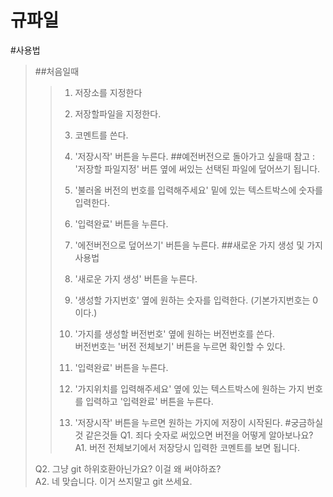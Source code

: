 규파일
=

#사용법
>##처음일때
>>1. 저장소를 지정한다  
>>2. 저장할파일을 지정한다.  
>>3. 코멘트를 쓴다.  
>>4. '저장시작' 버튼을 누른다. 
>##예전버전으로 돌아가고 싶을때
>> 참고 : '저장할 파일지정' 버튼 옆에 써있는 선택된 파일에 덮어쓰기 됩니다.  
>>   
>>1. '불러올 버전의 번호를 입력해주세요' 밑에 있는 텍스트박스에 숫자를 입력한다.  
>>2. '입력완료' 버튼을 누른다.
>>3. '에전버전으로 덮어쓰기' 버튼을 누른다.
>##새로운 가지 생성 및 가지사용법
>>1. '새로운 가지 생성' 버튼을 누른다.
>>2. '생성할 가지번호' 옆에 원하는 숫자를 입력한다. (기본가지번호는 0이다.)
>>3. '가지를 생성할 버전번호' 옆에 원하는 버전번호를 쓴다.  
>>버전번호는 '버전 전체보기' 버튼을 누르면 확인할 수 있다.
>>4. '입력완료' 버튼을 누른다.
>>5. '가지위치를 입력해주세요' 옆에 있는 텍스트박스에 원하는 가지 번호를 입력하고 '입력완료' 버튼을 누른다.
>>6. '저장시작' 버튼을 누르면 원하는 가지에 저장이 시작된다.
#궁금하실 것 같은것들
>Q1. 죄다 숫자로 써있으면 버전을 어떻게 알아보나요?  
>A1. 버전 전체보기에서 저장당시 입력한 코멘트를 보면 됩니다.
>  
>Q2. 그냥 git 하위호환아닌가요? 이걸 왜 써야하죠?  
>A2. 네 맞습니다. 이거 쓰지말고 git 쓰세요.